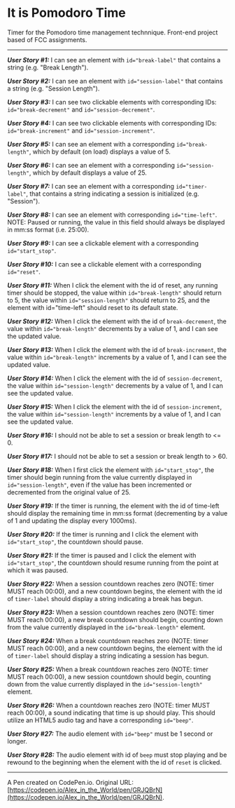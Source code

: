 # It is Pomodoro Time

Timer for the Pomodoro time management technnique. Front-end project based of FCC assignments.
___

___User Story #1:___ I can see an element with `id="break-label"` that contains a string (e.g. "Break Length").

___User Story #2:___ I can see an element with `id="session-label"` that contains a string (e.g. "Session Length").

___User Story #3:___ I can see two clickable elements with corresponding IDs: `id="break-decrement"` and `id="session-decrement"`.

___User Story #4:___ I can see two clickable elements with corresponding IDs: `id="break-increment"` and `id="session-increment"`.

___User Story #5:___ I can see an element with a corresponding `id="break-length"`, which by default (on load) displays a value of 5.

___User Story #6:___ I can see an element with a corresponding `id="session-length"`, which by default displays a value of 25.

___User Story #7:___ I can see an element with a corresponding `id="timer-label"`, that contains a string indicating a session is initialized (e.g. "Session").

___User Story #8:___ I can see an element with corresponding `id="time-left"`. NOTE: Paused or running, the value in this field should always be displayed in mm:ss format (i.e. 25:00).

___User Story #9:___ I can see a clickable element with a corresponding `id="start_stop"`.

___User Story #10:___ I can see a clickable element with a corresponding `id="reset"`.

___User Story #11:___ When I click the element with the id of reset, any running timer should be stopped, the value within `id="break-length"` should return to 5, the value within `id="session-length"` should return to 25, and the element with id="time-left" should reset to its default state.

___User Story #12:___ When I click the element with the id of `break-decrement`, the value within `id="break-length"` decrements by a value of 1, and I can see the updated value.

___User Story #13:___ When I click the element with the id of `break-increment`, the value within `id="break-length"` increments by a value of 1, and I can see the updated value.

___User Story #14:___ When I click the element with the id of `session-decrement`, the value within `id="session-length"` decrements by a value of 1, and I can see the updated value.

___User Story #15:___ When I click the element with the id of `session-increment`, the value within `id="session-length"` increments by a value of 1, and I can see the updated value.

___User Story #16:___ I should not be able to set a session or break length to <= 0.

___User Story #17:___ I should not be able to set a session or break length to > 60.

___User Story #18:___ When I first click the element with `id="start_stop"`, the timer should begin running from the value currently displayed in `id="session-length"`, even if the value has been incremented or decremented from the original value of 25.

___User Story #19:___ If the timer is running, the element with the id of time-left should display the remaining time in mm:ss format (decrementing by a value of 1 and updating the display every 1000ms).

___User Story #20:___ If the timer is running and I click the element with `id="start_stop"`, the countdown should pause.

___User Story #21:___ If the timer is paused and I click the element with `id="start_stop"`, the countdown should resume running from the point at which it was paused.

___User Story #22:___ When a session countdown reaches zero (NOTE: timer MUST reach 00:00), and a new countdown begins, the element with the id of `timer-label` should display a string indicating a break has begun.

___User Story #23:___ When a session countdown reaches zero (NOTE: timer MUST reach 00:00), a new break countdown should begin, counting down from the value currently displayed in the `id="break-length"` element.

___User Story #24:___ When a break countdown reaches zero (NOTE: timer MUST reach 00:00), and a new countdown begins, the element with the id of `timer-label` should display a string indicating a session has begun.

___User Story #25:___ When a break countdown reaches zero (NOTE: timer MUST reach 00:00), a new session countdown should begin, counting down from the value currently displayed in the `id="session-length"` element.

___User Story #26:___ When a countdown reaches zero (NOTE: timer MUST reach 00:00), a sound indicating that time is up should play. This should utilize an HTML5 audio tag and have a corresponding `id="beep"`.

___User Story #27:___ The audio element with `id="beep"` must be 1 second or longer.

___User Story #28:___ The audio element with id of `beep` must stop playing and be rewound to the beginning when the element with the id of `reset` is clicked.

___
A Pen created on CodePen.io. Original URL: [https://codepen.io/Alex_in_the_World/pen/GRJQBrN](https://codepen.io/Alex_in_the_World/pen/GRJQBrN).


